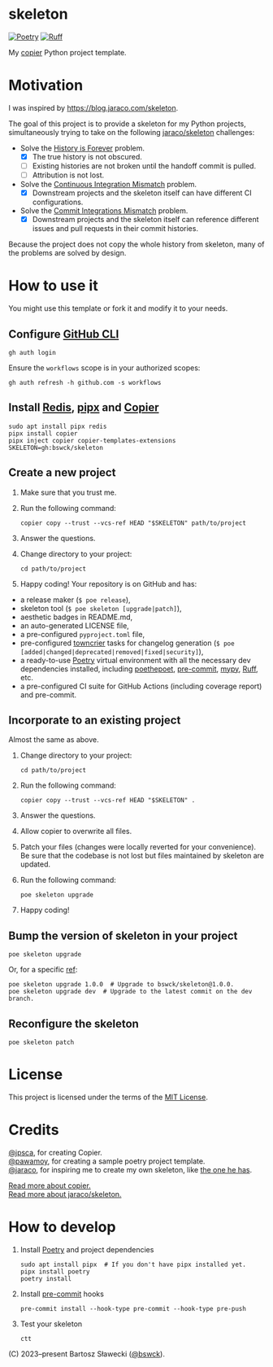 # skeleton
[![Poetry](https://img.shields.io/endpoint?url=https://python-poetry.org/badge/v0.json)](https://python-poetry.org/)
[![Ruff](https://img.shields.io/endpoint?url=https://raw.githubusercontent.com/astral-sh/ruff/main/assets/badge/v2.json)](https://github.com/astral-sh/ruff)

My [copier](https://github.com/copier-org/copier) Python project template.

# Motivation
I was inspired by https://blog.jaraco.com/skeleton.

The goal of this project is to provide a skeleton for my Python projects,
simultaneously trying to take on the following [jaraco/skeleton](https://github.com/jaraco/skeleton) challenges:
- Solve the [History is Forever](https://blog.jaraco.com/skeleton/#history-is-forever) problem.
  - [x] The true history is not obscured.
  - [ ] Existing histories are not broken until the handoff commit is pulled.
  - [ ] Attribution is not lost.
- Solve the [Continuous Integration Mismatch](https://blog.jaraco.com/skeleton/#continuous-integration-mismatch) problem.
  - [x] Downstream projects and the skeleton itself can have different CI configurations.
- Solve the [Commit Integrations Mismatch](https://blog.jaraco.com/skeleton/#commit-integrations-mismatch) problem.
  - [x] Downstream projects and the skeleton itself can reference different issues and pull requests in their commit histories.

Because the project does not copy the whole history from skeleton, many of the problems are solved by design.

# How to use it
You might use this template or fork it and modify it to your needs.

## Configure [GitHub CLI](https://cli.github.com/)

```shell
gh auth login
```

Ensure the `workflows` scope is in your authorized scopes:

```shell
gh auth refresh -h github.com -s workflows
```

## Install [Redis](https://github.com/redis/redis#readme), [pipx](https://github.com/pypa/pipx#readme) and [Copier](https://github.com/copier-org/copier#readme)

```shell
sudo apt install pipx redis
pipx install copier
pipx inject copier copier-templates-extensions
SKELETON=gh:bswck/skeleton
```

## Create a new project
1.  Make sure that you trust me.
1.  Run the following command:

    ```shell
    copier copy --trust --vcs-ref HEAD "$SKELETON" path/to/project
    ```

1.  Answer the questions.
1.  Change directory to your project:

    ```shell
    cd path/to/project
    ```

1. Happy coding!
Your repository is on GitHub and has:
- a release maker (`$ poe release`),
- skeleton tool (`$ poe skeleton [upgrade|patch]`),
- aesthetic badges in README.md,
- an auto-generated LICENSE file,
- a pre-configured `pyproject.toml` file,
- pre-configured [towncrier](https://github.com/twisted/towncrier#readme) tasks for changelog generation (`$ poe [added|changed|deprecated|removed|fixed|security]`),
- a ready-to-use [Poetry](https://python-poetry.org/) virtual environment with all the necessary dev dependencies installed, including [poethepoet](https://github.com/nat-n/poethepoet#readme), [pre-commit](https://pre-commit.com/),
[mypy](https://github.com/python/mypy#readme), [Ruff](https://github.com/astral-sh/ruff#readme), etc.
- a pre-configured CI suite for GitHub Actions (including coverage report) and pre-commit.

## Incorporate to an existing project
Almost the same as above.

1.  Change directory to your project:

    ```shell
    cd path/to/project
    ```

1.  Run the following command:

    ```shell
    copier copy --trust --vcs-ref HEAD "$SKELETON" .
    ```

1.  Answer the questions.
1.  Allow copier to overwrite all files.
1.  Patch your files (changes were locally reverted for your convenience).
    Be sure that the codebase is not lost but files maintained by skeleton are updated.
1.  Run the following command:

    ```shell
    poe skeleton upgrade
    ```

1.  Happy coding!


## Bump the version of skeleton in your project

```shell
poe skeleton upgrade
```

Or, for a specific [ref](https://www.atlassian.com/git/tutorials/refs-and-the-reflog):

```shell
poe skeleton upgrade 1.0.0  # Upgrade to bswck/skeleton@1.0.0.
poe skeleton upgrade dev  # Upgrade to the latest commit on the dev branch.
```

## Reconfigure the skeleton
```shell
poe skeleton patch
```

# License
This project is licensed under the terms of the [MIT License](/LICENSE).

# Credits
[@jpsca](https://github.com/jpsca), for creating Copier.</br>
[@pawamoy](https://github.com/pawamoy), for creating a sample poetry project template.<br/>
[@jaraco](https://github.com/jaraco), for inspiring me to create my own skeleton, like [the one he has](https://github.com/jaraco/skeleton).

[Read more about copier.](https://copier.readthedocs.io/en/stable/)<br/>
[Read more about jaraco/skeleton.](https://blog.jaraco.com/skeleton)


# How to develop

1.  Install [Poetry](https://python-poetry.org/) and project dependencies

    ```shell
    sudo apt install pipx  # If you don't have pipx installed yet.
    pipx install poetry
    poetry install
    ```
1.  Install [pre-commit](https://pre-commit.com/) hooks

    ```shell
    pre-commit install --hook-type pre-commit --hook-type pre-push
    ```

1.  Test your skeleton

    ```shell
    ctt
    ```

(C) 2023–present Bartosz Sławecki ([@bswck](https://github.com/bswck)).
